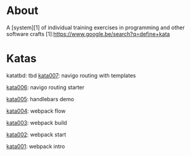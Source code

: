 # About
A [system][1] of individual training exercises in programming and other software crafts
[1]:https://www.google.be/search?q=define+kata

# Katas

katatbd: tbd
[kata007](https://github.com/dandohotaru/labs.katas/tree/kata007): 
navigo routing with templates

[kata006](https://github.com/dandohotaru/labs.katas/tree/kata006): 
navigo routing starter

[kata005](https://github.com/dandohotaru/labs.katas/tree/kata005): 
handlebars demo

[kata004](https://github.com/dandohotaru/labs.katas/tree/kata004): 
webpack flow

[kata003](https://github.com/dandohotaru/labs.katas/tree/kata003): 
webpack build

[kata002](https://github.com/dandohotaru/labs.katas/tree/kata002): 
webpack start

[kata001](https://github.com/dandohotaru/labs.katas/tree/kata001): 
webpack intro
